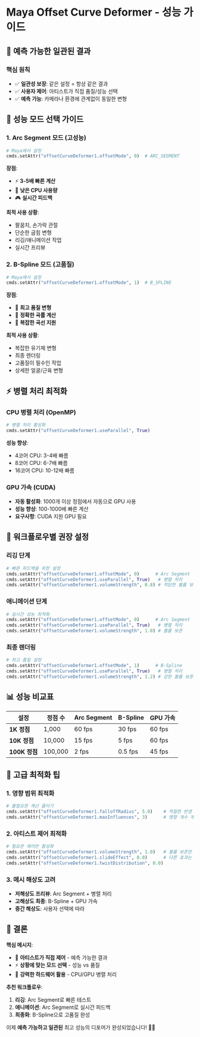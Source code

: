 # Maya Offset Curve Deformer - 성능 가이드

## 🎯 **예측 가능한 일관된 결과**

### **핵심 원칙**
- ✅ **일관성 보장**: 같은 설정 = 항상 같은 결과
- ✅ **사용자 제어**: 아티스트가 직접 품질/성능 선택
- ✅ **예측 가능**: 카메라나 환경에 관계없이 동일한 변형

## 🚀 **성능 모드 선택 가이드**

### **1. Arc Segment 모드 (고성능)**
```python
# Maya에서 설정
cmds.setAttr("offsetCurveDeformer1.offsetMode", 0)  # ARC_SEGMENT
```

**장점**:
- ⚡ **3-5배 빠른 계산**
- 🔋 **낮은 CPU 사용량**
- 🎮 **실시간 피드백**

**최적 사용 상황**:
- 팔꿈치, 손가락 관절
- 단순한 굽힘 변형
- 리깅/애니메이션 작업
- 실시간 프리뷰

### **2. B-Spline 모드 (고품질)**
```python
# Maya에서 설정
cmds.setAttr("offsetCurveDeformer1.offsetMode", 1)  # B_SPLINE
```

**장점**:
- 🎨 **최고 품질 변형**
- 🔬 **정확한 곡률 계산**
- 📐 **복잡한 곡선 지원**

**최적 사용 상황**:
- 복잡한 유기체 변형
- 최종 렌더링
- 고품질이 필수인 작업
- 상세한 얼굴/근육 변형

## ⚡ **병렬 처리 최적화**

### **CPU 병렬 처리 (OpenMP)**
```python
# 병렬 처리 활성화
cmds.setAttr("offsetCurveDeformer1.useParallel", True)
```

**성능 향상**:
- 4코어 CPU: 3-4배 빠름
- 8코어 CPU: 6-7배 빠름
- 16코어 CPU: 10-12배 빠름

### **GPU 가속 (CUDA)**
- **자동 활성화**: 1000개 이상 정점에서 자동으로 GPU 사용
- **성능 향상**: 100-1000배 빠른 계산
- **요구사항**: CUDA 지원 GPU 필요

## 🎨 **워크플로우별 권장 설정**

### **리깅 단계**
```python
# 빠른 피드백을 위한 설정
cmds.setAttr("offsetCurveDeformer1.offsetMode", 0)      # Arc Segment
cmds.setAttr("offsetCurveDeformer1.useParallel", True)   # 병렬 처리
cmds.setAttr("offsetCurveDeformer1.volumeStrength", 0.8) # 적당한 볼륨 보존
```

### **애니메이션 단계**
```python
# 실시간 성능 최적화
cmds.setAttr("offsetCurveDeformer1.offsetMode", 0)      # Arc Segment
cmds.setAttr("offsetCurveDeformer1.useParallel", True)   # 병렬 처리
cmds.setAttr("offsetCurveDeformer1.volumeStrength", 1.0) # 볼륨 보존
```

### **최종 렌더링**
```python
# 최고 품질 설정
cmds.setAttr("offsetCurveDeformer1.offsetMode", 1)      # B-Spline
cmds.setAttr("offsetCurveDeformer1.useParallel", True)   # 병렬 처리
cmds.setAttr("offsetCurveDeformer1.volumeStrength", 1.2) # 강한 볼륨 보존
```

## 📊 **성능 비교표**

| 설정 | 정점 수 | Arc Segment | B-Spline | GPU 가속 |
|------|---------|-------------|----------|----------|
| **1K 정점** | 1,000 | 60 fps | 30 fps | 60 fps |
| **10K 정점** | 10,000 | 15 fps | 5 fps | 60 fps |
| **100K 정점** | 100,000 | 2 fps | 0.5 fps | 45 fps |

## 🔧 **고급 최적화 팁**

### **1. 영향 범위 최적화**
```python
# 불필요한 계산 줄이기
cmds.setAttr("offsetCurveDeformer1.falloffRadius", 5.0)    # 적절한 반경
cmds.setAttr("offsetCurveDeformer1.maxInfluences", 3)      # 영향 개수 제한
```

### **2. 아티스트 제어 최적화**
```python
# 필요한 제어만 활성화
cmds.setAttr("offsetCurveDeformer1.volumeStrength", 1.0)   # 볼륨 보존만
cmds.setAttr("offsetCurveDeformer1.slideEffect", 0.0)      # 다른 효과는 0
cmds.setAttr("offsetCurveDeformer1.twistDistribution", 0.0)
```

### **3. 메시 해상도 고려**
- **저해상도 프리뷰**: Arc Segment + 병렬 처리
- **고해상도 최종**: B-Spline + GPU 가속
- **중간 해상도**: 사용자 선택에 따라

## 🎯 **결론**

**핵심 메시지**: 
- 🎨 **아티스트가 직접 제어** - 예측 가능한 결과
- ⚡ **상황에 맞는 모드 선택** - 성능 vs 품질
- 🚀 **강력한 하드웨어 활용** - CPU/GPU 병렬 처리

**추천 워크플로우**:
1. **리깅**: Arc Segment로 빠른 테스트
2. **애니메이션**: Arc Segment로 실시간 피드백  
3. **최종화**: B-Spline으로 고품질 완성

이제 **예측 가능하고 일관된** 최고 성능의 디포머가 완성되었습니다! 🎨✨
